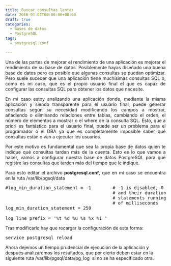 ```yaml
---
title: Buscar consultas lentas
date: 2016-01-01T00:00:00+00:00
draft: true
categories:
  - Bases de datos
  - PostgreSQL
tags:
  - postgresql.conf

---
```

<p style="text-align: justify">
  Una de las partes de mejorar el rendimiento de una aplicación es mejorar el rendimiento de su base de datos. Posiblemente hayas diseñado una buena base de datos pero es posible que algunas consultas se puedan optimizar. Pero suele suceder que una aplicación tiene muchísimas consultas SQL o, como es mi caso, que es el propio usuario final el que es capaz de configurar las consultas SQL para obtener los datos que necesite.
</p>

<p style="text-align: justify">
  En mi caso estoy analizando una aplicación donde, mediante la misma aplicación y siendo transparente para el usuario final, puede generar consultas según su necesidad modificando los campos a mostrar, añadiendo o eliminando relaciones entre tablas, cambiando el orden, el número de elementos a mostrar o el where de la consulta SQL. Esto, que a priori es fantástico para el usuario final, puede ser un problema para el programador o el DBA ya que es completamente imposible saber qué consultas están o van a ejecutar los usuarios.
</p>

<p style="text-align: justify">
  Por este motivo es fundamental que sea la propia base de datos quien te indique qué consultas tardan más de la cuenta. Esto es lo que vamos a hacer, vamos a configurar nuestra base de datos PostgreSQL para que registre las consultas que tarden más del tiempo que le indique.
</p>

<p style="text-align: justify">
  Para esto editar el archivo <strong>postgresql.conf</strong>, que en mi caso se encuentra en la ruta /var/lib/pgsql/data
</p>

<pre class="lang:sh decode:true ">#log_min_duration_statement = -1        # -1 is disabled, 0 logs all statements
                                        # and their durations, &gt; 0 logs only
                                        # statements running at least this number
                                        # of milliseconds
log_min_duration_statement = 250

log_line_prefix = '%t %d %u %s %x %i '</pre>

Tras modificarlo hay que recargar la configuración de esta forma:

<pre class="lang:sh decode:true  ">service postgresql reload</pre>

Ahora dejemos un tiempo prudencial de ejecución de la aplicación y después analizaremos los resultados, que por cierto deben estar en la siguiente ruta <span class="lang:sh decode:true  crayon-inline ">/var/lib/pgsql/data/pg_log</span>  si no se ha especificado otra.